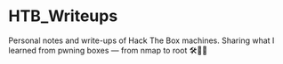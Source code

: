# HTB_Writeups
Personal notes and write-ups of Hack The Box machines. Sharing what I learned from pwning boxes — from nmap to root 🛠️👨‍💻
